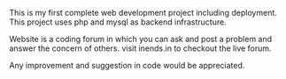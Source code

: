 This is my first complete web development project including deployment.
This project uses php and mysql as backend infrastructure.

Website is a coding forum in which you can ask and post a problem  and answer the concern of others.
visit inends.in to checkout the live forum.

Any improvement and suggestion in code would be appreciated.

